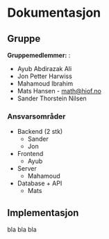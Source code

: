 # Dokumentasjon

## Gruppe

**Gruppemedlemmer:**
:
* Ayub Abdirazak Ali
* Jon Petter Harwiss
* Mahamoud Ibrahim
* Mats Hansen - math@hiof.no
* Sander Thorstein Nilsen

### Ansvarsområder

* Backend (2 stk)
    * Sander
    * Jon
* Frontend
    * Ayub
* Server
    * Mahamoud
* Database + API
    * Mats

## Implementasjon
bla bla bla